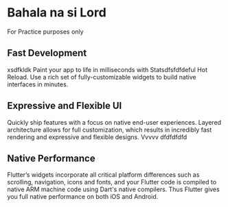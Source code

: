 # Bahala na si Lord
For Practice purposes only

## Fast Development
xsdfkldk
Paint your app to life in milliseconds with Statsdfsfdfdeful Hot Reload. Use a rich set of fully-customizable widgets to build native interfaces in minutes.

## Expressive and Flexible UI
Quickly ship features with a focus on native end-user experiences. Layered architecture allows for full customization, which results in incredibly fast rendering and expressive and flexible designs.
Vvvvv
dfdfdfdfd
## Native Performance
Flutter’s widgets incorporate all critical platform differences such as scrolling, navigation, icons and fonts, and your Flutter code is compiled to native ARM machine code using Dart's native compilers. Thus Flutter gives you full native performance on both iOS and Android.


